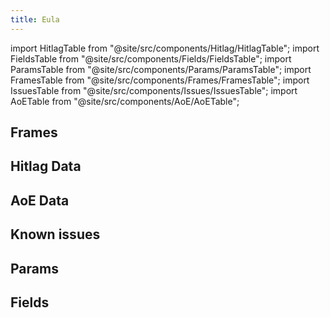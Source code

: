 ```yaml
---
title: Eula
---
```


import HitlagTable from "@site/src/components/Hitlag/HitlagTable";
import FieldsTable from "@site/src/components/Fields/FieldsTable";
import ParamsTable from "@site/src/components/Params/ParamsTable";
import FramesTable from "@site/src/components/Frames/FramesTable";
import IssuesTable from "@site/src/components/Issues/IssuesTable";
import AoETable from "@site/src/components/AoE/AoETable";

## Frames

<FramesTable character="eula" />

## Hitlag Data

<HitlagTable character="eula" />

## AoE Data

<AoETable character="eula" />

## Known issues

<IssuesTable character="eula" />

## Params

<ParamsTable character="eula" />

## Fields

<FieldsTable character="eula" />
